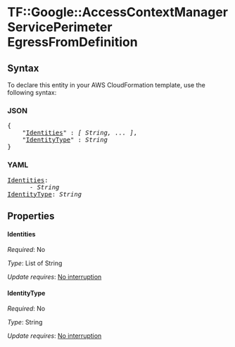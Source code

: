 # TF::Google::AccessContextManagerServicePerimeter EgressFromDefinition

## Syntax

To declare this entity in your AWS CloudFormation template, use the following syntax:

### JSON

<pre>
{
    "<a href="#identities" title="Identities">Identities</a>" : <i>[ String, ... ]</i>,
    "<a href="#identitytype" title="IdentityType">IdentityType</a>" : <i>String</i>
}
</pre>

### YAML

<pre>
<a href="#identities" title="Identities">Identities</a>: <i>
      - String</i>
<a href="#identitytype" title="IdentityType">IdentityType</a>: <i>String</i>
</pre>

## Properties

#### Identities

_Required_: No

_Type_: List of String

_Update requires_: [No interruption](https://docs.aws.amazon.com/AWSCloudFormation/latest/UserGuide/using-cfn-updating-stacks-update-behaviors.html#update-no-interrupt)

#### IdentityType

_Required_: No

_Type_: String

_Update requires_: [No interruption](https://docs.aws.amazon.com/AWSCloudFormation/latest/UserGuide/using-cfn-updating-stacks-update-behaviors.html#update-no-interrupt)

